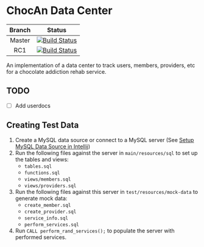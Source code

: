 # ChocAn Data Center
| Branch | Status |
|:---:|:---:|
| Master | [![Build Status](https://travis-ci.org/Gilmore-PDX-CS/Group4.svg?branch=master)](https://travis-ci.org/Gilmore-PDX-CS/Group4) |
| RC1 | [![Build Status](https://travis-ci.org/Gilmore-PDX-CS/Group4.svg?branch=dev_1.0.0.rc)](https://travis-ci.org/Gilmore-PDX-CS/Group4) |


An implementation of a data center to track users, members, providers, etc
for a chocolate addiction rehab service.

## TODO
- [ ] Add userdocs


## Creating Test Data
1. Create a MySQL data source or connect to a MySQL server
(See [Setup MySQL Data Source in Intellij](https://github.com/Gilmore-PDX-CS/Group4/wiki/Setup-MySQL-Data-Source-in-Intellij))
1. Run the following files against the server in `main/resources/sql` to set up the tables and views:
     - `tables.sql`
     - `functions.sql`
     - `views/members.sql`
     - `views/providers.sql`
1. Run the following files against this server in `test/resources/mock-data` to generate mock data:
     - `create_member.sql`
     - `create_provider.sql`
     - `service_info.sql`
     - `perform_services.sql`
1. Run ``CALL perform_rand_services();`` to populate the server with performed services.
